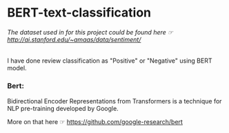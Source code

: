 # BERT-text-classification


###### The dataset used in for this project could be found here ☞ http://ai.stanford.edu/~amaas/data/sentiment/


I have done review classification as "Positive" or "Negative" using BERT model.

### Bert:

Bidirectional Encoder Representations from Transformers is a technique for NLP pre-training developed by Google.

More on that here ☞ https://github.com/google-research/bert
